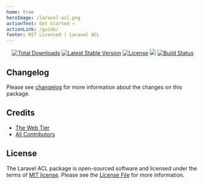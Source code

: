 ```yaml
---
home: true
heroImage: /laravel-acl.png
actionText: Get Started →
actionLink: /guide/
footer: MIT Licensed | Laravel ACL
---
```

<p align="center">
<a href="https://packagist.org/packages/mateusjunges/laravel-acl" target="_blank"><img src="https://poser.pugx.org/mateusjunges/laravel-acl/d/total.svg" alt="Total Downloads"></a>
<a href="https://packagist.org/packages/mateusjunges/laravel-acl" target="_blank"><img src="https://poser.pugx.org/mateusjunges/laravel-acl/v/stable.svg" alt="Latest Stable Version"></a>
<a href="https://packagist.org/packages/mateusjunges/laravel-acl" target="_blank"><img src="https://poser.pugx.org/mateusjunges/laravel-acl/license.svg" alt="License"></a>
<a href="https://github.styleci.io/repos/175907190" target="_blank"><img src="https://github.styleci.io/repos/175907190/shield?style=flat"></a>
<a href="https://travis-ci.org/mateusjunges/laravel-acl"><img src="https://img.shields.io/travis/mateusjunges/laravel-acl/master.svg?style=flat" alt="Build Status"></a>
</p>

## Changelog

Please see [changelog](https://github.com/mateusjunges/laravel-acl/blob/master/CHANGELOG.md) for more information about the changes on this package.

## Credits

- [The Web Tier](https://thewebtier.com/laravel/understanding-roles-permissions-laravel/)
- [All Contributors](https://github.com/mateusjunges/laravel-acl/graphs/contributors)

## License
 
The Laravel ACL package is open-sourced software and licensed under the terms of [MIT license](https://opensource.org/licenses/MIT).
Please see the [License File](https://github.com/mateusjunges/laravel-acl/blob/master/LICENSE) for more information. 
